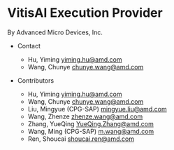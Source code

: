 VitisAI Execution Provider
============================


By Advanced Micro Devices, Inc.

* Contact
  - Hu, Yiming <yiming.hu@amd.com>
  - Wang, Chunye <chunye.wang@amd.com>


* Contributors
    - Hu, Yiming <yiming.hu@amd.com>
    - Wang, Chunye <chunye.wang@amd.com>
    - Liu, Mingyue (CPG-SAP) <mingyue.liu@amd.com>
    - Wang, Zhenze <zhenze.wang@amd.com>
    - Zhang, YueQing <YueQing.Zhang@amd.com>
    - Wang, Ming (CPG-SAP) <m.wang@amd.com>
    - Ren, Shoucai <shoucai.ren@amd.com>
